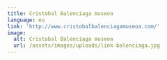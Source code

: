 ```yaml
---
title: Cristobal Balenciaga museoa
language: eu
link: 'http://www.cristobalbalenciagamuseoa.com/'
image:
  alt: Cristobal Balenciaga museoa
  url: /assets/images/uploads/link-balenciaga.jpg
---
```


